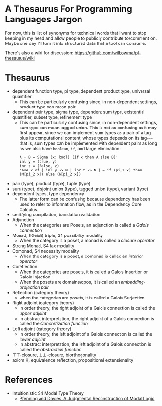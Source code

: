 # A Thesaurus For Programming Languages Jargon


For now, this is list of synonyms for technical words that I want to stop
keeping in my head and allow people to publicly contribute to/comment on.
Maybe one day I'll turn it into structured data that a tool can consume.

There's also a wiki for discussion: https://github.com/wilbowma/pl-thesaurus/wiki

# Thesaurus

- dependent function type, pi type, dependent product type, universal quantifier
  - This can be particularly confusing since, in non-dependent settings, product type can mean pair.
- dependent pair type, sigma type, dependent sum type, existential quantifier, subset type, refinement type
  - This can be particularly confusing since, in non-dependent settings, sum type can mean tagged union.
    This is not as confusing as it may first appear, since we can implement sum
    types as a pair of a tag plus its computational content, whose types depends
    on its tag---that is, sum types can be implemented with dependent pairs as
    long as we also have `boolean`, `if`, and large elimination:
    ```
    A + B = Sigma (x: bool) (if x then A else B)'
    inl y = (true, y)
    inr z = (false, z)
    case x of { inl y -> M | inr z -> N } = if (pi_1 x) then (M[pi_2 x]) else (N[pi_2 x])
    ```
- pair (type), product (type), tuple (type)
- sum (type), disjoint union (type), tagged union (type), variant (type) 
- dependent types, type dependency
  - The latter form can be confusing because dependency has been used to refer to information flow, as in the Dependency Core Calculus.
- certifying compilation, translation validation
- Adjunction
  - When the categories are Posets, an adjunction is called a *Galois connection*
- Monad, (Kleisli) triple, S4 possibility modality
  - When the category is a poset, a monad is called a *closure operator*
- Strong Monad, S4 lax modality
- Comonad, S4 necessity modality
  - When the category is a poset, a comonad is called an *interior operator*
- Coreflection 
  - When the categories are posets, it is called a Galois Insertion or Galois Injection
  - When the posets are domains/cpos, it is called an *embedding-projection pair*
- Reflection (category theory)
  - when the categories are posets, it is called a Galois Surjection
- Right adjoint (category theory)
  - In order theory, the right adjoint of a Galois connection is called the *upper adjoint*
  - In abstract interpretation, the right adjoint of a Galois connection is called the *Concretization function*
- Left adjoint (category theory)
  - In order theory, the left adjoint of a Galois connection is called the *lower adjoint*
  - In abstract interpretation, the left adjoint of a Galois connection is called the *abstraction function*
- ⊤⊤-closure, ⊥⊥-closure, biorthogonality
- axiom K, equivalence reflection, propositional extensionality

# References

- Intuitionistic S4 Modal Type Theory
  - [Pfenning and Davies, A Judgmental Reconstruction of Modal Logic](https://www.cs.cmu.edu/~fp/papers/mscs00.pdf)
